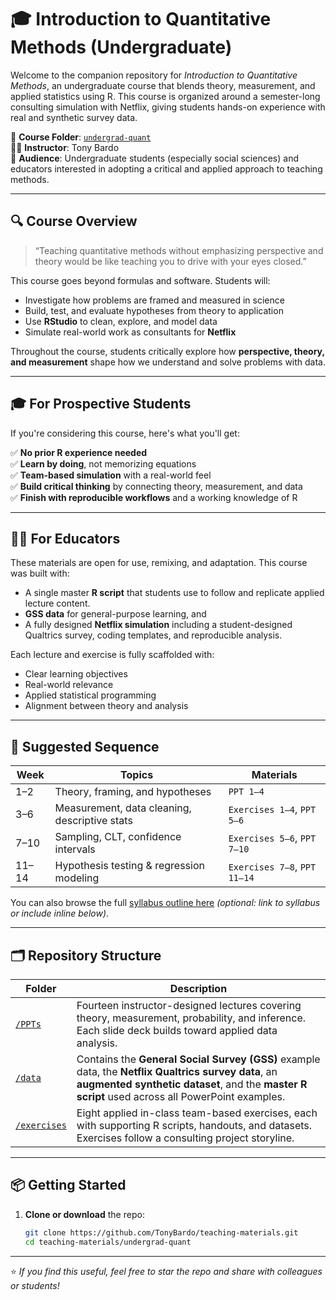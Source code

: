 # 🎓 Introduction to Quantitative Methods (Undergraduate)

Welcome to the companion repository for *Introduction to Quantitative Methods*, an undergraduate course that blends theory, measurement, and applied statistics using R. This course is organized around a semester-long consulting simulation with Netflix, giving students hands-on experience with real and synthetic survey data.

📁 **Course Folder**: [`undergrad-quant`](https://github.com/TonyBardo/teaching-materials/tree/main/undergrad-quant)  
👨‍🏫 **Instructor**: Tony Bardo  
🎯 **Audience**: Undergraduate students (especially social sciences) and educators interested in adopting a critical and applied approach to teaching methods.

---

## 🔍 Course Overview

> “Teaching quantitative methods without emphasizing perspective and theory would be like teaching you to drive with your eyes closed.”

This course goes beyond formulas and software. Students will:
- Investigate how problems are framed and measured in science
- Build, test, and evaluate hypotheses from theory to application
- Use **RStudio** to clean, explore, and model data
- Simulate real-world work as consultants for **Netflix**

Throughout the course, students critically explore how **perspective, theory, and measurement** shape how we understand and solve problems with data.

---

## 🎓 For Prospective Students

If you're considering this course, here's what you'll get:

✅ **No prior R experience needed**  
✅ **Learn by doing**, not memorizing equations  
✅ **Team-based simulation** with a real-world feel  
✅ **Build critical thinking** by connecting theory, measurement, and data  
✅ **Finish with reproducible workflows** and a working knowledge of R

---

## 🧑‍🏫 For Educators

These materials are open for use, remixing, and adaptation. This course was built with:
- A single master **R script** that students use to follow and replicate applied lecture content.
- **GSS data** for general-purpose learning, and
- A fully designed **Netflix simulation** including a student-designed Qualtrics survey, coding templates, and reproducible analysis.

Each lecture and exercise is fully scaffolded with:
- Clear learning objectives
- Real-world relevance
- Applied statistical programming
- Alignment between theory and analysis

---

## 🔁 Suggested Sequence

| Week | Topics | Materials |
|------|--------|-----------|
| 1–2 | Theory, framing, and hypotheses | `PPT 1–4` |
| 3–6 | Measurement, data cleaning, descriptive stats | `Exercises 1–4`, `PPT 5–6` |
| 7–10 | Sampling, CLT, confidence intervals | `Exercises 5–6`, `PPT 7–10` |
| 11–14 | Hypothesis testing & regression modeling | `Exercises 7–8`, `PPT 11–14` |

You can also browse the full [syllabus outline here](#) _(optional: link to syllabus or include inline below)_.

---

## 🗂️ Repository Structure

| Folder | Description |
|--------|-------------|
| [`/PPTs`](https://github.com/TonyBardo/teaching-materials/tree/main/undergrad-quant/PPTs) | Fourteen instructor-designed lectures covering theory, measurement, probability, and inference. Each slide deck builds toward applied data analysis. |
| [`/data`](https://github.com/TonyBardo/teaching-materials/tree/main/undergrad-quant/data) | Contains the **General Social Survey (GSS)** example data, the **Netflix Qualtrics survey data**, an **augmented synthetic dataset**, and the **master R script** used across all PowerPoint examples. |
| [`/exercises`](https://github.com/TonyBardo/teaching-materials/tree/main/undergrad-quant/exercises) | Eight applied in-class team-based exercises, each with supporting R scripts, handouts, and datasets. Exercises follow a consulting project storyline. |

---

## 📦 Getting Started

1. **Clone or download** the repo:
   ```bash
   git clone https://github.com/TonyBardo/teaching-materials.git
   cd teaching-materials/undergrad-quant

---

⭐ *If you find this useful, feel free to star the repo and share with colleagues or students!*

